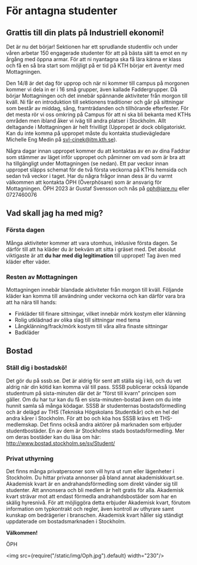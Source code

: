 # För antagna studenter
## Grattis till din plats på Industriell ekonomi!
Det är nu det börjar! Sektionen har ett sprudlande studentliv och under våren arbetar 150 engagerade studenter för att på bästa sätt ta emot en ny årgång med öppna armar. För att ni nyantagna ska få lära känna er klass och få en så bra start som möjligt på er tid på KTH börjar ert äventyr med Mottagningen.

Den 14/8 är det dag för upprop och när ni kommer till campus på morgonen kommer vi dela in er i 16 små grupper, även kallade Faddergrupper. Då börjar Mottagningen och det innebär spännande aktiviteter från morgon till kväll. Ni får en introduktion till sektionens traditioner och går på sittningar som består av middag, sång, framträdanden och tillhörande efterfester. För det mesta rör vi oss omkring på Campus för att ni ska bli bekanta med KTHs områden men ibland åker vi iväg till andra platser i Stockholm. Allt deltagande i Mottagningen är helt frivilligt (Uppropet är dock obligatoriskt. Kan du inte komma på uppropet måste du kontakta studievägledare Michelle Eng Medin på svl-cinek@itm.kth.se).

Några dagar innan uppropet kommer du att kontaktas av en av dina Faddrar som stämmer av läget inför uppropet och påminner om vad som är bra att ha tillgängligt under Mottagningen (se nedan). Ett par veckor innan uppropet släpps schemat för de två första veckorna på KTHs hemsida och sedan två veckor i taget. Har du några frågor innan dess är du varmt välkommen att kontakta ÖPH (Överphösare) som är ansvarig för Mottagningen. ÖPH 2023 är Gustaf Svensson och nås på oph@iare.nu eller 0727460076

## Vad skall jag ha med mig?
### Första dagen
Många aktiviteter kommer att vara utomhus, inklusive första dagen. Se därför till att ha kläder du är bekväm att sitta i gräset med. Det absolut viktigaste är att **du har med dig legitimation** till uppropet! Tag även med kläder efter väder.

### Resten av Mottagningen
Mottagningen innebär blandade aktiviteter från morgon till kväll. Följande kläder kan komma till användning under veckorna och kan därför vara bra att ha nära till hands:

* Finkläder till finare sittningar, vilket innebär mörk kostym eller klänning
* Rolig utklädnad av olika slag till sittningar med tema
* Långklänning/frack/mörk kostym till våra allra finaste sittningar
* Badkläder

## Bostad
### Ställ dig i bostadskö!
Det gör du på sssb.se. Det är aldrig för sent att ställa sig i kö, och du vet aldrig när din kötid kan komma väl till pass. SSSB publicerar också löpande studentrum på sista-minuten där det är ”först till kvarn” principen som gäller. Om du har tur kan du få en sista-minuten-bostad även om du inte hunnit samla så många ködagar. SSSB är studenternas bostadsförmedling och är delägd av THS (Tekniska Högskolans Studentkår) och en hel del andra kårer i Stockholm. För att bo och köa hos SSSB krävs ett THS-medlemskap. Det finns också andra aktörer på marknaden som erbjuder studentbostäder. En av dem är Stockholms stads bostadsförmedling. Mer om deras bostäder kan du läsa om här: http://www.bostad.stockholm.se/sv/Student/

### Privat uthyrning
Det finns många privatpersoner som vill hyra ut rum eller lägenheter i Stockholm. Du hittar privata annonser på bland annat akademiskkvart.se. Akademisk kvart är en andrahandsförmedling som direkt vänder sig till studenter. Att annonsera och bli medlem är helt gratis för alla. Akademisk kvart strävar mot att endast förmedla andrahandsbostäder som har en skälig hyresnivå. För att möjliggöra detta erbjuder Akademisk kvart, förutom information om typkontrakt och regler, även kontroll av uthyrare samt kunskap om bedrägerier i branschen. Akademisk kvart håller sig ständigt uppdaterade om bostadsmarknaden i Stockholm.

**Välkommen!**

ÖPH

<img src={require("/static/img/Oph.jpg").default} width="230"/>